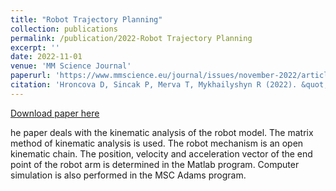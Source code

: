 ```yaml
---
title: "Robot Trajectory Planning"
collection: publications
permalink: /publication/2022-Robot Trajectory Planning
excerpt: ''
date: 2022-11-01
venue: 'MM Science Journal'
paperurl: 'https://www.mmscience.eu/journal/issues/november-2022/articles/robot-trajectory-planning'
citation: 'Hroncova D, Sincak P, Merva T, Mykhailyshyn R (2022). &quot;Robot Trajectory Planning.&quot; <i>MM Science Journal</i>. https://doi.org/10.17973/MMSJ.2022_11_2022093.'
---
```

[Download paper here](https://www.mmscience.eu/journal/issues/november-2022/articles/robot-trajectory-planning)

he paper deals with the kinematic analysis of the robot model. The matrix method of kinematic analysis is used. The robot mechanism is an open kinematic chain. The position, velocity and acceleration vector of the end point of the robot arm is determined in the Matlab program. Computer simulation is also performed in the MSC Adams program.